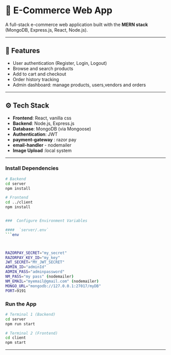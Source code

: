 # 🛒 E-Commerce Web App

A full-stack e-commerce web application built with the **MERN stack** (MongoDB, Express.js, React, Node.js).

---

## 🚀 Features

- User authentication (Register, Login, Logout)
- Browse and search products
- Add to cart and checkout
- Order history tracking
- Admin dashboard: manage products, users,vendors and orders

---

## ⚙️ Tech Stack

- **Frontend**: React, vanilla css
- **Backend**: Node.js, Express.js
- **Database**: MongoDB (via Mongoose)
- **Authentication**: JWT
- **payment-gateway** : razor pay
- **email-handler** - nodemailer
- **Image Upload** :local system

---



### Install Dependencies

```bash
# Backend
cd server
npm install

# Frontend
cd ../client
npm install


###  Configure Environment Variables

####  `server/.env`
```env



RAZORPAY_SECRET="my_secret"
RAZORPAY_KEY_ID="my_key"
JWT_SECRET="MY_JWT_SECRET"
ADMIN_ID="adminId"
ADMIN_PASS="adminpassword"
NM_PASS="my pass" (nodemailer)
NM_EMAIL="myemail@gmail.com" (nodemailer)
MONGO_URL="mongodb://127.0.0.1:27017/myDB"
PORT=9191


```

###  Run the App

```bash
# Terminal 1 (Backend)
cd server
npm run start

# Terminal 2 (Frontend)
cd client
npm start
```

---


